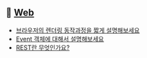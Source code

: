 ## 🚩 [Web](https://github.com/2ssue/common_questions_for_JS_Developer/tree/master/Web)

- [브라우저의 렌더링 동작과정을 짧게 설명해보세요](./1_browser_rendering.md)
- [Event 객체에 대해서 설명해보세요](./18_event_object.md)
- [REST란 무엇인가요?](./what_is_REST.md)